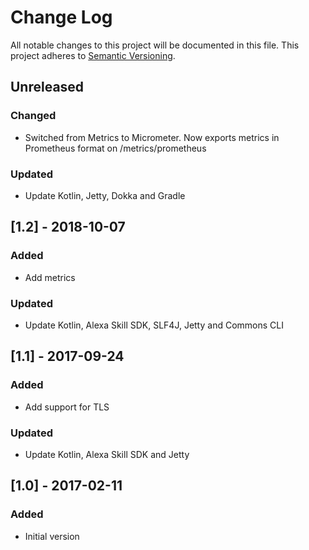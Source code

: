 # Change Log
All notable changes to this project will be documented in this file.
This project adheres to [Semantic Versioning](http://semver.org/).

## Unreleased
### Changed
- Switched from Metrics to Micrometer. Now exports metrics in Prometheus format on /metrics/prometheus
### Updated
- Update Kotlin, Jetty, Dokka and Gradle

## [1.2] - 2018-10-07
### Added
- Add metrics
### Updated
- Update Kotlin, Alexa Skill SDK, SLF4J, Jetty and Commons CLI

## [1.1] - 2017-09-24
### Added
- Add support for TLS

### Updated
- Update Kotlin, Alexa Skill SDK and Jetty

## [1.0] - 2017-02-11
### Added
- Initial version
